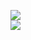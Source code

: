 [![](https://img.shields.io/badge/Made%20With-Github%20Spray-lightgrey.svg?style=for-the-badge&logo=github)](https://github.com/Annihil/github-spray#10320)  
[![](https://i.imgur.com/2DrTn0Z.gif)](https://github.com/Annihil/github-spray)
